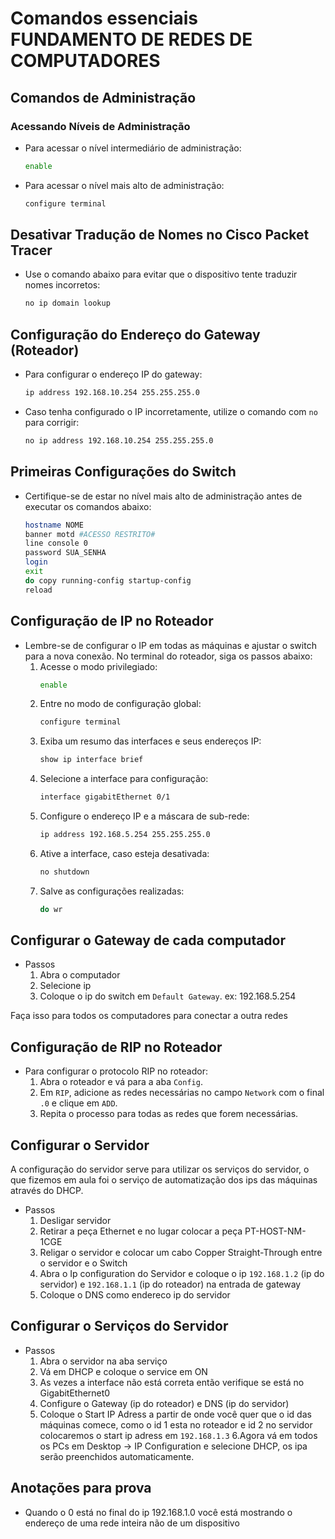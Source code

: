 # Comandos essenciais FUNDAMENTO DE REDES DE COMPUTADORES

## Comandos de Administração

### Acessando Níveis de Administração
- Para acessar o nível intermediário de administração:
    ```bash
    enable
    ```
- Para acessar o nível mais alto de administração:
    ```bash
    configure terminal
    ```

## Desativar Tradução de Nomes no Cisco Packet Tracer
- Use o comando abaixo para evitar que o dispositivo tente traduzir nomes incorretos:
    ```bash
    no ip domain lookup
    ```

## Configuração do Endereço do Gateway (Roteador)
- Para configurar o endereço IP do gateway:
    ```bash
    ip address 192.168.10.254 255.255.255.0
    ```
- Caso tenha configurado o IP incorretamente, utilize o comando com `no` para corrigir:
    ```bash
    no ip address 192.168.10.254 255.255.255.0
    ```

## Primeiras Configurações do Switch
- Certifique-se de estar no nível mais alto de administração antes de executar os comandos abaixo:
    ```bash
    hostname NOME
    banner motd #ACESSO RESTRITO#
    line console 0
    password SUA_SENHA
    login
    exit
    do copy running-config startup-config
    reload
    ```

## Configuração de IP no Roteador
- Lembre-se de configurar o IP em todas as máquinas e ajustar o switch para a nova conexão. No terminal do roteador, siga os passos abaixo:
    1. Acesse o modo privilegiado:
         ```bash
         enable
         ```
    2. Entre no modo de configuração global:
         ```bash
         configure terminal
         ```
    3. Exiba um resumo das interfaces e seus endereços IP:
         ```bash
         show ip interface brief
         ```
    4. Selecione a interface para configuração:
         ```bash
         interface gigabitEthernet 0/1
         ```
    5. Configure o endereço IP e a máscara de sub-rede:
         ```bash
         ip address 192.168.5.254 255.255.255.0
         ```
    6. Ative a interface, caso esteja desativada:
         ```bash
         no shutdown
         ```
    7. Salve as configurações realizadas:
         ```bash
         do wr
         ```

## Configurar o Gateway de cada computador

- Passos 
    1. Abra o computador
    2. Selecione ip
    3. Coloque o ip do switch em `Default Gateway`. ex: 192.168.5.254

Faça isso para todos os computadores para conectar a outra redes

## Configuração de RIP no Roteador
- Para configurar o protocolo RIP no roteador:
    1. Abra o roteador e vá para a aba `Config`.
    2. Em `RIP`, adicione as redes necessárias no campo `Network` com o final `.0` e clique em `ADD`.
    3. Repita o processo para todas as redes que forem necessárias.

## Configurar o Servidor
A configuração do servidor serve para utilizar os serviços do servidor, o que fizemos em aula foi o serviço de automatização dos ips das máquinas através do DHCP.
 - Passos
   1. Desligar servidor
   2. Retirar a peça Ethernet e no lugar colocar a peça PT-HOST-NM-1CGE
   3. Religar o servidor e colocar um cabo Copper Straight-Through entre o servidor e o Switch
   4. Abra o Ip configuration do Servidor e coloque o ip `192.168.1.2` (ip do servidor) e `192.168.1.1` (ip do roteador) na entrada de gateway
   5. Coloque o DNS como endereco ip do servidor

## Configurar o Serviços do Servidor
 - Passos
   1. Abra o servidor na aba serviço 
   2. Vá em DHCP e coloque o service em ON
   3. As vezes a interface não está correta então verifique se está no GigabitEthernet0
   4. Configure o Gateway (ip do roteador) e DNS (ip do servidor)
   5. Coloque o Start IP Adress a partir de onde você quer que o id das máquinas comece, como o id 1 esta no roteador e id 2 no servidor colocaremos o start ip adress em `192.168.1.3`
   6.Agora vá em todos os PCs em Desktop -> IP Configuration e selecione DHCP, os ipa serão preenchidos automaticamente.




## Anotações para prova

 - Quando o 0 está no final do ip 192.168.1.0 você está mostrando o endereço de uma rede inteira não de um dispositivo

